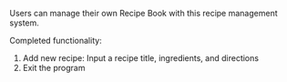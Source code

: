 Users can manage their own Recipe Book with this recipe management system.

Completed functionality:

1. Add new recipe: Input a recipe title, ingredients, and directions
2. Exit the program
